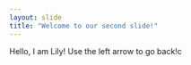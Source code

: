 ```yaml
---
layout: slide
title: "Welcome to our second slide!"
---
```

Hello, I am Lily!
Use the left arrow to go back!c
